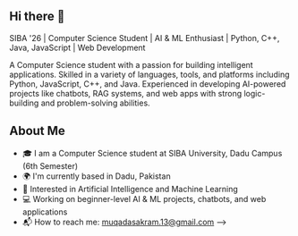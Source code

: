 ## Hi there 👋
SIBA '26 | Computer Science Student | AI & ML Enthusiast | Python, C++, Java, JavaScript | Web Development

A Computer Science student with a passion for building intelligent applications. Skilled in a variety of languages, tools, and platforms including Python, JavaScript, C++, and Java. Experienced in developing AI-powered projects like chatbots, RAG systems, and web apps with strong logic-building and problem-solving abilities.

## About Me

- 🎓 I am a Computer Science student at SIBA University, Dadu Campus (6th Semester)
- 🌍 I'm currently based in Dadu, Pakistan
- 🤖 Interested in Artificial Intelligence and Machine Learning
- 💻 Working on beginner-level AI & ML projects, chatbots, and web applications
- 📬 How to reach me: muqadasakram.13@gmail.com
-->
